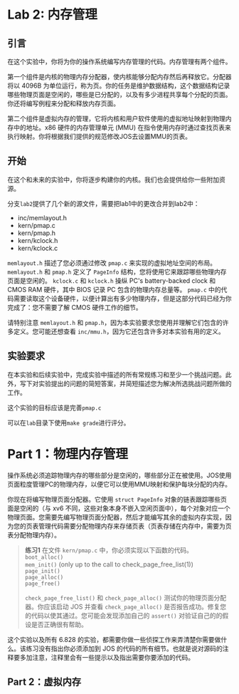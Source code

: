 # Lab 2: 内存管理

## 引言
在这个实验中，你将为你的操作系统编写内存管理的代码。内存管理有两个组件。

第一个组件是内核的物理内存分配器，使内核能够分配内存然后再释放它。分配器将以 4096B 为单位运行，称为页。你的任务是维护数据结构，这个数据结构记录哪些物理页面是空闲的，哪些是已分配的，以及有多少进程共享每个分配的页面。你还将编写例程来分配和释放内存页面。

第二个组件是虚拟内存的管理，它将内核和用户软件使用的虚拟地址映射到物理内存中的地址。x86 硬件的内存管理单元 (MMU) 在指令使用内存时通过查找页表来执行映射。你将根据我们提供的规范修改JOS去设置MMU的页表。

## 开始
在这个和未来的实验中，你将逐步构建你的内核。我们也会提供给你一些附加资源。

分支`lab2`提供了几个新的源文件，需要把lab1中的更改合并到lab2中：
* inc/memlayout.h
* kern/pmap.c
* kern/pmap.h
* kern/kclock.h
* kern/kclock.c

`memlayout.h` 描述了您必须通过修改 `pmap.c` 来​​实现的虚拟地址空间的布局。 `memlayout.h` 和 `pmap.h` 定义了 `PageInfo` 结构，您将使用它来跟踪哪些物理内存页面是空闲的。 `kclock.c` 和 `kclock.h` 操纵 PC's battery-backed clock 和 CMOS RAM 硬件，其中 BIOS 记录 PC 包含的物理内存总量等。 `pmap.c` 中的代码需要读取这个设备硬件，以便计算出有多少物理内存，但是这部分代码已经为你完成了：您不需要了解 CMOS 硬件工作的细节。

请特别注意 `memlayout.h` 和 `pmap.h`，因为本实验要求您使用并理解它们包含的许多定义。您可能还想查看 `inc/mmu.h`，因为它还包含许多对本实验有用的定义。

## 实验要求
在本实验和后续实验中，完成实验中描述的所有常规练习和至少一个挑战问题。此外，写下对实验提出的问题的简短答案，并简短描述您为解决所选挑战问题所做的工作。

这个实验的目标应该是完善`pmap.c`

可以在`lab`目录下使用`make grade`进行评分。

# Part 1：物理内存管理
操作系统必须追踪物理内存的哪些部分是空闲的，哪些部分正在被使用。JOS使用页面粒度管理PC的物理内存，以便它可以使用MMU映射和保护每块分配的内存。

你现在将编写物理页面分配器。它使用 `struct PageInfo` 对象的链表跟踪哪些页面是空闲的（与 xv6 不同，这些对象本身不嵌入空闲页面中），每个对象对应一个物理页面。您需要先编写物理页面分配器，然后才能编写其余的虚拟内存实现，因为您的页表管理代码需要分配物理内存来存储页表（页表存储在内存中，需要为页表分配物理内存）。

> **练习1** 在文件 `kern/pmap.c` 中，你必须实现以下函数的代码。    
> `boot_alloc()`   
> `mem_init()` (only up to the call to check_page_free_list(1))   
> `page_init()`   
> `page_alloc()`   
> `page_free()`  
> 
> `check_page_free_list()` 和 `check_page_alloc()` 测试你的物理页面分配器。你应该启动 JOS 并查看 `check_page_alloc()` 是否报告成功。修复您的代码以使其通过。您可能会发现添加自己的 `assert()` 对验证自己的的假设是否正确很有帮助。

这个实验以及所有 6.828 的实验，都需要你做一些侦探工作来弄清楚你需要做什么。该练习没有指出你必须添加到 JOS 的代码的所有细节。也就是说对源码的注释要多加注意，注释里会有一些提示以及指出需要你要添加的代码。

## Part 2：虚拟内存